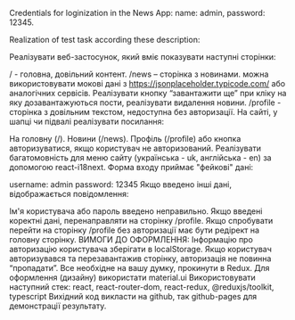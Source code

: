 Credentials for loginization in the News App: name: admin, password: 12345.

Realization of test task according these description:

Реалізувати веб-застосунок, який вміє показувати наступні сторінки:

/ - головна, довільний контент. /news – сторінка з новинами. можна використовувати мокові дані з
https://jsonplaceholder.typicode.com/ або аналогічних сервісів. Реалізувати кнопку “завантажити ще”
при кліку на яку дозавантажуються пости, реалізувати видалення новини. /profile - сторінка з
довільним текстом, недоступна без авторизації. На сайті, у шапці чи підвалі реалізувати посилання:

На головну (/). Новини (/news). Профіль (/profile) або кнопка авторизуватися, якщо користувач не
авторизований. Реалізувати багатомовність для меню сайту (українська - uk, англійська - en) за
допомогою react-i18next. Форма входу приймає "фейкові" дані:

username: admin password: 12345 Якщо введено інші дані, відображається повідомлення:

Ім'я користувача або пароль введено неправильно. Якщо введені коректні дані, перенаправляти на
сторінку /profile. Якщо спробувати перейти на сторінку /profile без авторизації має бути редірект на
головну сторінку. ВИМОГИ ДО ОФОРМЛЕННЯ: Інформацію про авторизацію користувача зберігати в
localStorage. Якщо користувач авторизувався та перезавантажив сторінку, авторизація не повинна
“пропадати”. Все необхідне на вашу думку, прокинути в Redux. Для оформлення (дизайну) використати
material.ui Використовувати наступний стек: react, react-router-dom, react-redux, @reduxjs/toolkit,
typescript Вихідний код викласти на github, так github-pages для демонстрації результату.
